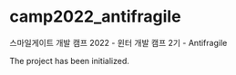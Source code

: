 # camp2022_antifragile
스마일게이트 개발 캠프 2022 - 윈터 개발 캠프 2기 - Antifragile

The project has been initialized.
